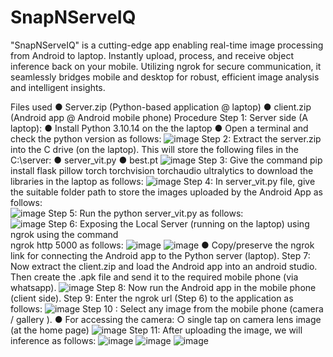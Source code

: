 # SnapNServeIQ
"SnapNServeIQ" is a cutting-edge app enabling real-time image processing from Android to laptop. Instantly upload, process, and receive object inference back on your mobile. Utilizing ngrok for secure communication, it seamlessly bridges mobile and desktop for robust, efficient image analysis and intelligent insights.

Files used
●	Server.zip (Python-based application @ laptop)
●	client.zip (Android app @ Android mobile phone)
Procedure
Step 1: Server side (A laptop): 
●	Install Python 3.10.14 on the the laptop
●	Open a terminal and check the python version as follows: 
![image](https://github.com/user-attachments/assets/577c3a5a-130e-4273-9a1b-799e4497bcc6)
Step 2: Extract the server.zip into the C drive (on the laptop). This will store the following files in the C:\server\: 
●	server_vit.py
●	best.pt 
![image](https://github.com/user-attachments/assets/dfc4c5d9-3b90-4aa8-a71d-8d7d36f5c45f)
Step 3:  Give the command pip install flask pillow torch torchvision torchaudio ultralytics to download the libraries in the laptop as follows:
![image](https://github.com/user-attachments/assets/0901a98a-78cd-4f39-9311-cb19eadf043b)
Step 4: In server_vit.py file, give the suitable folder path to store the images uploaded by the Android App as follows:  
![image](https://github.com/user-attachments/assets/55e7e659-9423-4071-b365-6ec185eb592b)
Step 5: Run the python server_vit.py as follows:  
![image](https://github.com/user-attachments/assets/0d6d091d-9efd-47de-927f-d633b9b14f86)
Step 6: Exposing the Local Server (running on the laptop) using ngrok using the command                         
ngrok http 5000 as follows:
![image](https://github.com/user-attachments/assets/07431e88-bb43-461d-ad83-c417ea8626c4)
![image](https://github.com/user-attachments/assets/e84227be-2acb-48c1-9378-cd289bbd9c7f)
●	Copy/preserve the ngrok link for connecting the Android app to the Python server (laptop).
Step 7: Now extract the client.zip and load the Android app into an android studio. Then create the .apk file and send it to the required mobile phone (via whatsapp). 
![image](https://github.com/user-attachments/assets/2423c36c-a970-44fc-8c82-fcb4875e99df)
Step 8: Now run the Android app in the mobile phone (client side). 
Step 9: Enter the ngrok url (Step 6) to the application as follows: 
![image](https://github.com/user-attachments/assets/b3a4cbab-8377-453e-9d9a-31c0322c6f4e)
Step 10 : Select any image from the mobile phone (camera / gallery ). 
●	For accessing the camera: 
○	single tap on camera lens image (at the home page)
![image](https://github.com/user-attachments/assets/20fedc5f-efb1-4db5-b97b-43f3e91f904e)
Step 11: After uploading the image, we will inference as follows: 
![image](https://github.com/user-attachments/assets/abbae1ea-9e5c-411c-8708-1d8221d20377) ![image](https://github.com/user-attachments/assets/19f0a16f-3aa2-49fa-a42c-a6a1d5f46c37)
![image](https://github.com/user-attachments/assets/7e40b544-8264-4c71-8059-fd9c11720ed1)








